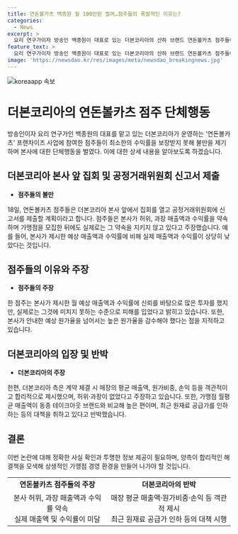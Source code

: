 ```yaml
---
title: 연돈볼카츠 백종원 월 100만원 벌어…점주들의 폭발적인 이유는?
categories:
  - News
excerpt: >
  요리 연구가이자 방송인 백종원이 대표로 있는 더본코리아의 산하 브랜드 연돈볼카츠 점주들이 최소한의 수익률을 보장해 달라며 본사를 상대로 단체행동에 나섰다. 18일 한겨레에 따르면 점주들은 이날 오후 더본코리아 본사 앞에서 집회를 열고 공정거래위원회에 신고서를 제출할 계획이다. 연돈볼카츠는 2018년 SBS 골목식당을 통해 관심을 모은 브랜드로, 본사가 예상 매출액과 수익률을 부풀렸다는 점주들의 주장이 제기되고 있다. 이에 더본코리아는 가맹점 월평균 매출액은 높은 수준이라며 주장을 반박하고 있다.
feature_text: >
  요리 연구가이자 방송인 백종원이 대표로 있는 더본코리아의 산하 브랜드 연돈볼카츠 점주들이 최소한의 수익률을 보장해 달라며 본사를 상대로 단체행동에 나섰다. 18일 한겨레에 따르면 점주들은 이날 오후 더본코리아 본사 앞에서 집회를 열고 공정거래위원회에 신고서를 제출할 계획이다. 연돈볼카츠는 2018년 SBS 골목식당을 통해 관심을 모은 브랜드로, 본사가 예상 매출액과 수익률을 부풀렸다는 점주들의 주장이 제기되고 있다. 이에 더본코리아는 가맹점 월평균 매출액은 높은 수준이라며 주장을 반박하고 있다.
image: 'https://newsdao.kr/res/images/meta/newsdao_breakingnews.jpg'
---
```


<p><img src="https://newsdao.kr/res/images/meta/newsdao_breakingnews.jpg" alt="koreaapp 속보" /></p>

<h1>더본코리아의 연돈볼카츠 점주 단체행동</h1>

<p data-ke-size="size16">방송인이자 요리 연구가인 백종원의 대표를 맡고 있는 더본코리아가 운영하는 '연돈볼카츠' 프랜차이즈 사업에 참여한 점주들이 최소한의 수익률을 보장받지 못해 불만을 제기하며 본사에 대한 단체행동을 벌였다. 이에 대한 상세 내용을 알아보도록 하겠습니다.</p>

<h2 data-ke-size="size26">더본코리아 본사 앞 집회 및 공정거래위원회 신고서 제출</h2>

<ul>
    <li><b>점주들의 불만</b></li>
</ul>

<p data-ke-size="size16">18일, 연돈볼카츠 점주들은 더본코리아 본사 앞에서 집회를 열고 공정거래위원회에 신고서를 제출할 계획이라고 합니다. 점주들은 본사가 허위, 과장 매출액과 수익률을 약속하며 가맹점을 모집한 뒤에도 실제로는 그 약속을 지키지 않고 있다고 주장했습니다. 예를 들어, 본사가 제시한 예상 매출액과 수익률에 비해 실제 매출액과 수익률이 상당히 낮았다는 것입니다.</p>

<h2 data-ke-size="size26">점주들의 이유와 주장</h2>

<ul>
    <li><b>점주들의 주장</b></li>
</ul>

<p data-ke-size="size16">한 점주는 본사가 제시한 월 예상 매출액과 수익률에 신뢰를 바탕으로 많은 투자를 했지만, 실제로는 그것에 미치지 못하는 수준으로 피해를 입었다고 밝히고 있습니다. 또한, 본사가 안내한 예상 원가율을 넘어서는 높은 원가율을 감수해야 했다는 점을 지적하고 있습니다.</p>

<h2 data-ke-size="size26">더본코리아의 입장 및 반박</h2>

<ul>
    <li><b>더본코리아의 주장</b></li>
</ul>

<p data-ke-size="size16">한편, 더본코리아 측은 계약 체결 시 매장의 평균 매출액, 원가비중, 손익 등을 객관적이고 합리적으로 제시했으며, 허위·과장이 없었다고 주장하고 있습니다. 또한, 가맹점 월평균 매출액이 동종 테이크아웃 브랜드와 비교해 높은 편이며, 최근 원재료 공급가를 인하하는 등의 대책을 취하고 있다고 반박했습니다.</p>

<h2 data-ke-size="size26">결론</h2>

<p data-ke-size="size16">이번 논란에 대해 정확한 사실 확인과 투명한 정보 제공이 필요하며, 양측이 합리적인 해결책을 모색해 상생적인 가맹점 경영 환경을 만들어 나가야 할 것입니다.</p>

<table>
    <tbody>
        <tr>
            <td style="text-align: center; height: 17px;"><b>연돈볼카츠 점주들의 주장</b></td>
            <td style="text-align: center; height: 17px;"><b>더본코리아의 반박</b></td>
        </tr>
        <tr>
            <td style="text-align: center; height: 17px;">본사 허위, 과장 매출액과 수익률 약속<br>실제 매출액 및 수익률이 미달</td>
            <td style="text-align: center; height: 17px;">매장 평균 매출액·원가비중·손익 등 객관적 제시<br>최근 원재료 공급가 인하 등의 대책 시행</td>
        </tr>
    </tbody>
</table>

<p data-ke-size="size16">&nbsp;</p>


